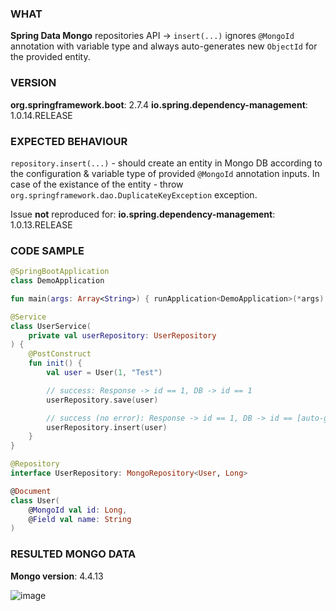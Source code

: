 ### WHAT
**Spring Data Mongo** repositories API -> `insert(...)` ignores `@MongoId` annotation with variable type and always auto-generates new `ObjectId` for the provided entity.

### VERSION
**org.springframework.boot**: 2.7.4
**io.spring.dependency-management**: 1.0.14.RELEASE

### EXPECTED BEHAVIOUR

`repository.insert(...)` - should create an entity in Mongo DB according to the configuration & variable type of provided `@MongoId` annotation inputs. In case of the existance of the entity - throw `org.springframework.dao.DuplicateKeyException` exception.

Issue **not** reproduced for: **io.spring.dependency-management**: 1.0.13.RELEASE


### CODE SAMPLE
```kotlin
@SpringBootApplication
class DemoApplication

fun main(args: Array<String>) { runApplication<DemoApplication>(*args) }

@Service
class UserService(
    private val userRepository: UserRepository
) {
    @PostConstruct
    fun init() {
        val user = User(1, "Test")

        // success: Response -> id == 1, DB -> id == 1
        userRepository.save(user) 

        // success (no error): Response -> id == 1, DB -> id == [auto-gen] new ObjectId()
        userRepository.insert(user) 
    }
}

@Repository
interface UserRepository: MongoRepository<User, Long>

@Document
class User(
    @MongoId val id: Long,
    @Field val name: String
)
```

### RESULTED MONGO DATA
**Mongo version**: 4.4.13

![image](https://user-images.githubusercontent.com/7562034/194579648-e7b91435-4658-4d75-bb5b-a18a89955a57.png)
